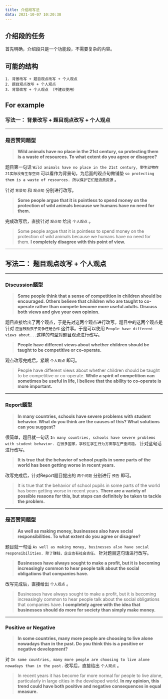```yaml
---
title: 介绍段写法
data: 2021-10-07 10:20:38
---
```

## 介绍段的任务
首先明确，介绍段只是一个功能段，不需要复杂的内容。
## 可能的结构

    1. 背景改写 + 题目观点改写 + 个人观点
    2. 题目观点改写 + 个人观点
    3. 背景改写 + 个人观点 （不建议使用）


## For example
### **写法一： 背景改写 + 题目观点改写 + 个人观点**
---
### 是否赞同题型
> **Wild animals have no place in the 21st century, so protecting them is a waste of resources. To what extent do you agree or disagree?**

题目第一句话 `Wild animals have no place in the 21st century, 野生动物在21实际没有生存空间` 可以看作为背景句，为后面的观点句做铺垫 `so protecting them is a waste of resources. 所以保护它们是浪费资源` 。

针对 `背景句` 和 `观点句` 分别进行改写。

> **Some people argue that it is pointless to spend money on the protection of wild animals because we humans have no need for them.**

完成改写后，直接针对 `观点句` 给出 `个人观点` 。

> Some people argue that it is pointless to spend money on the protection of wild animals because we humans have no need for them. **I completely disagree with this point of view.**

---
## **写法二： 题目观点改写 + 个人观点**
---
### Discussion题型
> **Some people think that a sense of competition in children should be encouraged. Others believe that children who are taught to co-operate rather than compete become more useful adults. Discuss both views and give your own opinion.**

题目直接给出了两个观点，于是先对这两个观点进行改写。题目中的这两个观点是针对 `应当鼓励孩子竞争还是合作` 这件事。于是可以使用 `People have different views about...`这样的句型对题目观点进行改写。

> **People have different views about whether children should be taught to be competitive or co-operate.**

观点改写完成后，紧跟 `个人观点` 即可。

> People have different views about whether children should be taught to be competitive or co-operate. **While a spirit of competition can sometimes be useful in life, I believe that the ability to co-operate is more important.**


---

### Report题型
> **In many countries, schools have severe problems with student behavior. What do you think are the causes of this? What solutions can you suggest?**

很简单，题目就一句话 `In many countries, schools have severe problems with student behavior. 在很多国家，学校在学生行为方面存在严重问题。` 针对这句话进行改写。

> **It is true that the behavior of school pupils in some parts of the world has been getting worse in recent years.**

改写完成后，针对Report题目提出的 `两个问题` 分别进行 `预告` 即可。

> It is true that the behavior of school pupils in some parts of the world has been getting worse in recent years. **There are a variety of possible reasons for this, but steps can definitely be taken to tackle the problem.**

---
### 是否赞同题型
> **As well as making money, businesses also have social responsibilities. To what extent do you agree or disagree?**

题目就一句话 `As well as making money, businesses also have social responsibilities. 除了赚钱，企业也有社会责任。` 针对题目这句话进行改写。

> **Businesses have always sought to make a profit, but it is becoming increasingly common to hear people talk about the social obligations that companies have.**

改写完成后，直接给出 `个人观点` 。

> Businesses have always sought to make a profit, but it is becoming increasingly common to hear people talk about the social obligations that companies have. **I completely agree with the idea that businesses should do more for society than simply make money.**
---
### Positive or Negative

> **In some countries, many more people are choosing to live alone nowadays than in the past. Do you think this is a positive or negative development?**

对 `In some countries, many more people are choosing to live alone nowadays than in the past.` 改写后，直接给出 `个人观点` 。

> In recent years it has become far more normal for people to live alone, particularly in large cities in the developed world. **In my opinion, this trend could have both positive and negative consequences in equal measure.**

